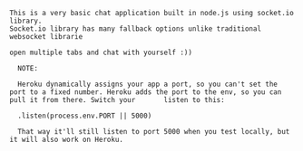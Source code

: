 

    This is a very basic chat application built in node.js using socket.io library.
    Socket.io library has many fallback options unlike traditional websocket librarie

    open multiple tabs and chat with yourself :))

      NOTE:
      
      Heroku dynamically assigns your app a port, so you can't set the port to a fixed number. Heroku adds the port to the env, so you can pull it from there. Switch your       listen to this:

      .listen(process.env.PORT || 5000)

      That way it'll still listen to port 5000 when you test locally, but it will also work on Heroku.
